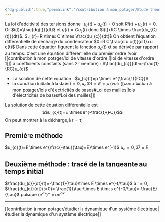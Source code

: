 ```yaml
---
{"dg-publish":true,"permalink":"/contribution à mon potager/Étude théorique de la décharge du condensateur/"}
---
```


La loi d'additivité des tensions donne : $u_{r}(t)+u_{c}(t)=0$ soit $Ri(t)+u_{c}(t)=0$.
Or $i(t)=\frac{dq(t)}{dt}$ et $q(t)=Cu_{c}(t)$ donc $i(t)=RC \times \frac{du_{C}(t)}{dt}$. 
$u_{r}=R \times C \times \frac{du_{c}}{dt}$
On obtient l'équation
différentielle de décharge du condensateur $0=R C \frac{d u c(t)}{d t}+u c(t)$
Dans cette équation figurent la fonction $u_{c}(t)$ et sa dérivée par rapport au temps. C'est une équation différentielle du premier ordre (voir [[contribution à mon potager/loi de vitesse d'ordre 1\|loi de vitesse d'ordre 1]]) à coefficients constants (sans 2° membre) : $\frac{du_{c}}{dt}=-\frac{1}{RC}u_{c}$
- La solution de cette équation : $u_{c}(t)=p \times e^{\frac{1}{RC}}$
- la condition initiale à la date $t=0$, $u_{c}(0)=E=p$ (voir [[contribution à mon potager/lois d'électricités de bases#Loi des mailles\|lois d'électricités de bases#Loi des mailles]])

La solution de cette équation différentielle est $$u_{c}(t)=E \times e^{-\frac{t}{RC}}$$
On peut montrer à la décharge,à $t=\tau$, 
## Première méthode
$u_{c}(t)=E \times e^{\frac{-\tau}{\tau}=E}\times e^{-1}$ 
$u_{c}=0,37 \times E$
## Deuxième méthode : tracé de la tangeante au temps initial
$\frac{du_{c}}{dt}(t)=-\frac{1}{\tau}\times E \times e^{-t/\tau}$
à $t=0$, $\frac{du_{c}}{dt}(t=0)=-\frac{1}{\tau}\times E \times e^{-0/\tau}=-\frac{E}{\tau}$ 
puisque $(e^{ax})''=ae^{ax}$

---
[[contribution à mon potager/étudier la dynamique d'un système électrique\|étudier la dynamique d'un système électrique]]